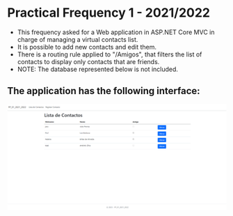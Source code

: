 <h1>Practical Frequency 1 - 2021/2022</h1>

- This frequency asked for a Web application in ASP.NET Core MVC in charge of managing a virtual contacts list.
- It is possible to add new contacts and edit them.
- There is a routing rule applied to "/Amigos", that filters the list of contacts to display only contacts that are friends.
- NOTE: The database represented below is not included.

<h2>The application has the following interface:</h2>

<img src="./Preview.png" alt="Preview">

